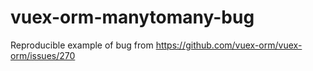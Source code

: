 # vuex-orm-manytomany-bug
Reproducible example of bug from https://github.com/vuex-orm/vuex-orm/issues/270
